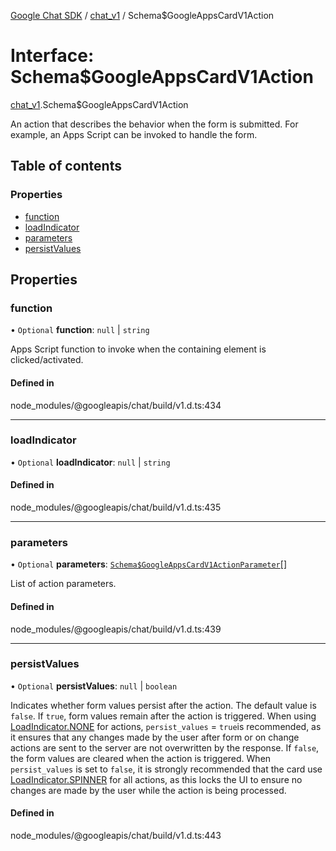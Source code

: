 [Google Chat SDK](../README.md) / [chat\_v1](../modules/chat_v1.md) / Schema$GoogleAppsCardV1Action

# Interface: Schema$GoogleAppsCardV1Action

[chat_v1](../modules/chat_v1.md).Schema$GoogleAppsCardV1Action

An action that describes the behavior when the form is submitted. For example, an Apps Script can be invoked to handle the form.

## Table of contents

### Properties

- [function](chat_v1.Schema_GoogleAppsCardV1Action.md#function)
- [loadIndicator](chat_v1.Schema_GoogleAppsCardV1Action.md#loadindicator)
- [parameters](chat_v1.Schema_GoogleAppsCardV1Action.md#parameters)
- [persistValues](chat_v1.Schema_GoogleAppsCardV1Action.md#persistvalues)

## Properties

### function

• `Optional` **function**: ``null`` \| `string`

Apps Script function to invoke when the containing element is clicked/activated.

#### Defined in

node_modules/@googleapis/chat/build/v1.d.ts:434

___

### loadIndicator

• `Optional` **loadIndicator**: ``null`` \| `string`

#### Defined in

node_modules/@googleapis/chat/build/v1.d.ts:435

___

### parameters

• `Optional` **parameters**: [`Schema$GoogleAppsCardV1ActionParameter`](chat_v1.Schema_GoogleAppsCardV1ActionParameter.md)[]

List of action parameters.

#### Defined in

node_modules/@googleapis/chat/build/v1.d.ts:439

___

### persistValues

• `Optional` **persistValues**: ``null`` \| `boolean`

Indicates whether form values persist after the action. The default value is `false`. If `true`, form values remain after the action is triggered. When using [LoadIndicator.NONE](workspace/add-ons/reference/rpc/google.apps.card.v1#loadindicator) for actions, `persist_values` = `true`is recommended, as it ensures that any changes made by the user after form or on change actions are sent to the server are not overwritten by the response. If `false`, the form values are cleared when the action is triggered. When `persist_values` is set to `false`, it is strongly recommended that the card use [LoadIndicator.SPINNER](workspace/add-ons/reference/rpc/google.apps.card.v1#loadindicator) for all actions, as this locks the UI to ensure no changes are made by the user while the action is being processed.

#### Defined in

node_modules/@googleapis/chat/build/v1.d.ts:443
